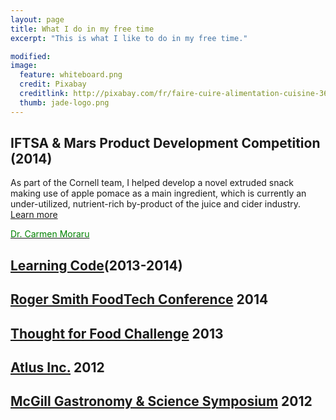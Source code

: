 ```yaml
---
layout: page
title: What I do in my free time
excerpt: "This is what I like to do in my free time."

modified: 
image: 
  feature: whiteboard.png
  credit: Pixabay 
  creditlink: http://pixabay.com/fr/faire-cuire-alimentation-cuisine-366875/
  thumb: jade-logo.png
---
```


## IFTSA & Mars Product Development Competition (2014) 
As part of the Cornell team, I helped develop a novel extruded snack making use of apple pomace as a main ingredient, which is currently an under-utilized, nutrient-rich by-product of the juice and cider industry.  
<span style="color:green">[Learn more](http://www.jadeproulx.com/freetime/popples)</span>

<a href="http://blogs.cornell.edu/morarulab/"><span style="color:green">Dr. Carmen Moraru</span></a>

## [Learning Code](http://www.jadeproulx.com/freetime/code)(2013-2014)   

## [Roger Smith FoodTech Conference](http://www.jadeproulx.com/freetime/FoodTechConference)  2014 

## [Thought for Food Challenge](http://www.jadeproulx.com/freetime/TFF)        2013

## [Atlus Inc.](http://www.jadeproulx.com/freetime/Atlus)     2012

## [McGill Gastronomy & Science Symposium](http://www.jadeproulx.com/freetime/mcgillsymposium)    2012


